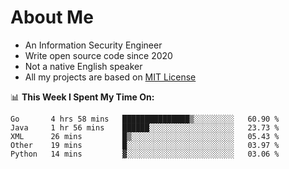 # About Me

- An Information Security Engineer
- Write open source code since 2020
- Not a native English speaker
- All my projects are based on [MIT License](https://opensource.org/licenses/MIT)

📊 **This Week I Spent My Time On:**
<!--START_SECTION:waka-->
```text
Go       4 hrs 58 mins   ███████████████▒░░░░░░░░░   60.90 % 
Java     1 hr 56 mins    ██████░░░░░░░░░░░░░░░░░░░   23.73 % 
XML      26 mins         █▒░░░░░░░░░░░░░░░░░░░░░░░   05.43 % 
Other    19 mins         █░░░░░░░░░░░░░░░░░░░░░░░░   03.97 % 
Python   14 mins         ▓░░░░░░░░░░░░░░░░░░░░░░░░   03.06 % 
```
<!--END_SECTION:waka-->


